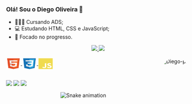 ### Olá! Sou o Diego Oliveira 👋

- 👨🏻‍🎓 Cursando ADS;
- 💻 Estudando HTML, CSS e JavaScript;
- 🎯 Focado no progresso.

<div align="center">
  <a href="https://github.com/diegooliveira10">
  <img height="180em" src="https://github-readme-stats.vercel.app/api?username=diegooliveira10&show_icons=true&theme=github_dark&include_all_commits=true&count_private=true"/>
  <img height="180em" src="https://github-readme-stats.vercel.app/api/top-langs/?username=diegooliveira10&layout=compact&langs_count=7&theme=github_dark"/>
    
</div>
<div style="display: inline_block"><br>
<img align="center" alt="Diego-HTML" height="30" width="40" src="https://raw.githubusercontent.com/devicons/devicon/master/icons/html5/html5-original.svg">
<img align="center" alt="Diego-CSS" height="30" width="40" src="https://raw.githubusercontent.com/devicons/devicon/master/icons/css3/css3-original.svg">
<img align="center" alt="Diego-Js" height="30" width="40" src="https://raw.githubusercontent.com/devicons/devicon/master/icons/javascript/javascript-plain.svg">
<img  align = "right"  alt = "Diego-pic" height = "150"  style = "border-radius:50px;"  src ="https://i.picasion.com/pic92/e5904a2494cdc3703991bcee38369bd9.gif" 
</div>
 
 ##
  
 <div>
    <a href="https://instagram.com/diegoolv__" target="_blank"><img src="https://img.shields.io/badge/-Instagram-%23E4405F?style=for-the-badge&logo=instagram&logoColor=white" target="_blank"></a>
     <a href = "mailto:diegojesusdeoliveira10@gmail.com"><img src="https://img.shields.io/badge/-Gmail-%23333?style=for-the-badge&logo=gmail&logoColor=white" target="_blank"></a>
   <a href="https://www.linkedin.com/in/diego-oliveira-34b24b22b" target="_blank"><img src="https://img.shields.io/badge/-LinkedIn-%230077B5?style=for-the-badge&logo=linkedin&logoColor=white" target="_blank"></a> 
   
 <div align="center">
  
  ![Snake animation](https://github.com/diegooliveira10/diegooliveira10.git/blob/output/github-contribution-grid-snake.svg)
  
</div>
 

